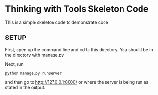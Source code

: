 # Thinking with Tools Skeleton Code

This is a simple skeleton code to demonstrate code

## SETUP

First, open up the command line and cd to this directory. You should be in the directory with manage.py

Next, run
```
python manage.py runserver
```
and then go to http://127.0.0.1:8000/ or where the server is being run as stated in the output.
